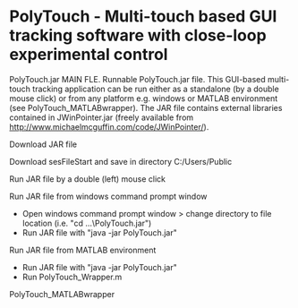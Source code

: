 # PolyTouch - Multi-touch based GUI tracking software with close-loop experimental control

PolyTouch.jar
MAIN FLE. Runnable PolyTouch.jar file. This GUI-based multi-touch tracking application can be run either as a standalone (by a double mouse click) or from any platform e.g. windows or MATLAB environment (see PolyTouch_MATLABwrapper). The JAR file contains external libraries contained in JWinPointer.jar (freely available from http://www.michaelmcguffin.com/code/JWinPointer/).

Download JAR file

Download sesFileStart and save in directory C:/Users/Public

Run JAR file by a double (left) mouse click 

Run JAR file from windows command prompt window
  - Open windows command prompt window > change directory to file location (i.e. "cd ...\PolyTouch.jar")
  - Run JAR file with "java -jar PolyTouch.jar"

Run JAR file from MATLAB environment 
  - Run JAR file with "java -jar PolyTouch.jar"
 -	Run PolyTouch_Wrapper.m

PolyTouch_MATLABwrapper
